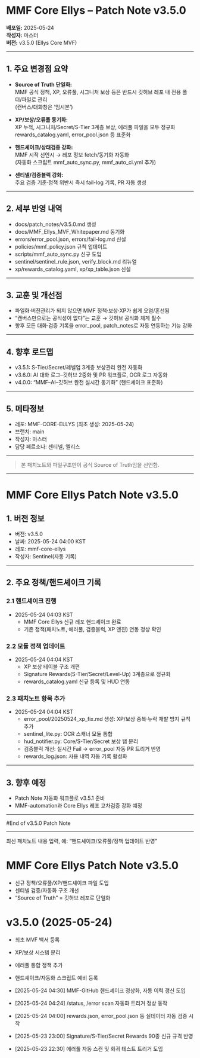 # MMF Core Ellys – Patch Note v3.5.0

**배포일:** 2025-05-24  
**작성자:** 마스터  
**버전:** v3.5.0 (Ellys Core MVF)

---

## 1. 주요 변경점 요약
- **Source of Truth 단일화:**  
  MMF 공식 정책, XP, 오류풀, 시그니처 보상 등은 반드시 깃허브 레포 내 전용 폴더/파일로 관리  
  (캔버스/대화창은 ‘임시본’)

- **XP/보상/오류풀 동기화:**  
  XP 누적, 시그니처/Secret/S-Tier 3계층 보상, 에러풀 파일을 모두 정규화  
  rewards_catalog.yaml, error_pool.json 등 표준화

- **핸드셰이크/상태검증 강화:**  
  MMF 시작 선언시 → 레포 정보 fetch/동기화 자동화  
  (자동화 스크립트 mmf_auto_sync.py, mmf_auto_ci.yml 추가)

- **센티넬/검증블럭 강화:**  
  주요 검증 기준·정책 위반시 즉시 fail-log 기록, PR 자동 생성

---

## 2. 세부 반영 내역

- docs/patch_notes/v3.5.0.md 생성
- docs/MMF_Ellys_MVF_Whitepaper.md 동기화
- errors/error_pool.json, errors/fail-log.md 신설
- policies/mmf_policy.json 규칙 업데이트
- scripts/mmf_auto_sync.py 신규 도입
- sentinel/sentinel_rule.json, verify_block.md 리뉴얼
- xp/rewards_catalog.yaml, xp/xp_table.json 신설

---

## 3. 교훈 및 개선점

- 파일화·버전관리가 되지 않으면 MMF 정책·보상·XP가 쉽게 오염/혼선됨
- “캔버스만으로는 공식성이 없다”는 교훈 → 깃허브 공식화 체계 필수
- 향후 모든 대화·검증 기록을 error_pool, patch_notes로 자동 연동하는 기능 강화

---

## 4. 향후 로드맵

- v3.5.1: S-Tier/Secret/레벨업 3계층 보상관리 완전 자동화
- v3.6.0: AI 대화 로그–깃허브 2중화 및 PR 워크플로, OCR 로그 자동화
- v4.0.0: “MMF–AI–깃허브 완전 실시간 동기화” (핸드셰이크 표준화)

---

## 5. 메타정보

- 레포: MMF-CORE-ELLYS (최초 생성: 2025-05-24)
- 브랜치: main
- 작성자: 마스터
- 담당 페르소나: 센티넬, 엘리스

---

> 본 패치노트와 파일구조만이 공식 Source of Truth임을 선언함.

---

# MMF Core Ellys Patch Note v3.5.0

## 1. 버전 정보
- 버전: v3.5.0
- 날짜: 2025-05-24 04:00 KST
- 레포: mmf-core-ellys
- 작성자: Sentinel(자동 기록)

---

## 2. 주요 정책/핸드셰이크 기록

### 2.1 핸드셰이크 진행
- 2025-05-24 04:03 KST  
  - MMF Core Ellys 신규 레포 핸드셰이크 완료  
  - 기존 정책(패치노트, 에러풀, 검증블럭, XP 엔진) 연동 정상 확인

### 2.2 모듈 정책 업데이트
- 2025-05-24 04:04 KST  
  - XP 보상 테이블 구조 개편  
  - Signature Rewards(S-Tier/Secret/Level-Up) 3계층으로 정규화  
  - rewards_catalog.yaml 신규 등록 및 HUD 연동

### 2.3 패치노트 항목 추가
- 2025-05-24 04:04 KST  
  - error_pool/20250524_xp_fix.md 생성: XP/보상 중복·누락 재발 방지 규칙 추가  
  - sentinel_lite.py: OCR 스캐너 모듈 통합  
  - hud_notifier.py: Core/S-Tier/Secret 보상 탭 분리  
  - 검증블럭 개선: 실시간 Fail → error_pool 자동 PR 트리거 반영  
  - rewards_log.json: 사용 내역 자동 기록 활성화

---

## 3. 향후 예정
- Patch Note 자동화 워크플로 v3.5.1 준비
- MMF-automation과 Core Ellys 레포 교차검증 강화 예정

---

#End of v3.5.0 Patch Note

---
최신 패치노트 내용 입력, 예: “핸드셰이크/오류풀/정책 업데이트 반영”

# MMF Core Ellys Patch Note v3.5.0

- 신규 정책/오류풀/XP/핸드셰이크 파일 도입
- 센티넬 검증/자동화 구조 개선
- “Source of Truth” = 깃허브 레포로 단일화

# v3.5.0 (2025-05-24)
- 최초 MVF 백서 등록
- XP/보상 시스템 분리
- 에러풀 통합 정책 추가
- 핸드셰이크/자동화 스크립트 예비 등록

- [2025-05-24 04:30] MMF-GitHub 핸드셰이크 정상화, 자동 이력 갱신 도입
- [2025-05-24 04:24] /status, /error scan 자동화 트리거 정상 동작
- [2025-05-24 04:00] rewards.json, error_pool.json 등 실데이터 자동 검증 시작
- [2025-05-23 23:00] Signature/S-Tier/Secret Rewards 90종 신규 규격 반영
- [2025-05-23 22:30] 에러풀 자동 스캔 및 회귀 테스트 트리거 도입

